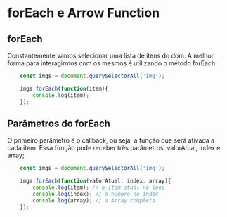 # forEach e Arrow Function

## forEach

Constantemente vamos selecionar uma lista de itens do dom. A
melhor forma para interagirmos com os mesmos é utilizando o
método forEach.

```js
    const imgs = document.querySelectorAll('img');

    imgs.forEach(function(item){
        console.log(item);
    });
```

## Parâmetros do forEach

O primeiro parâmetro é o callback, ou seja, a função que será
ativada a cada item. Essa função pode receber três parâmetros:
valorAtual, index e array;

```js
    const imgs = document.querySelectorAll('img');

    imgs.forEach(function(valorAtual, index, array){
        console.log(item); // o item atual no loop
        console.log(index); // o número do index
        console.log(array); // a Array completa
    });
```